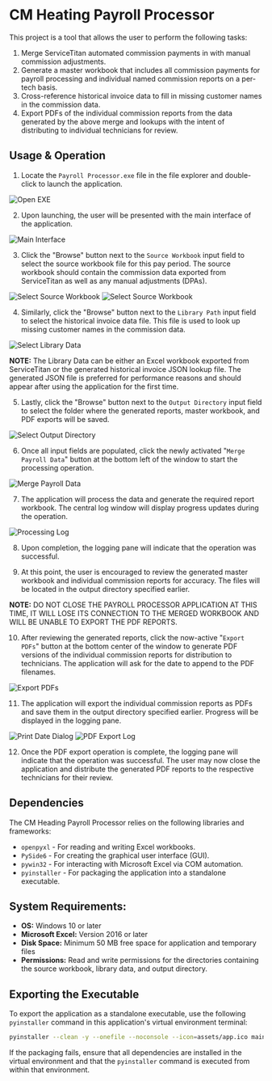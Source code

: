 # CM Heating Payroll Processor

This project is a tool that allows the user to perform the following tasks:
1. Merge ServiceTitan automated commission payments in with manual commission adjustments.
2. Generate a master workbook that includes all commission payments for payroll processing and individual named commission reports on a per-tech basis.
3. Cross-reference historical invoice data to fill in missing customer names in the commission data.
4. Export PDFs of the individual commission reports from the data generated by the above merge and lookups with the intent of distributing to individual technicians for review.

## Usage & Operation

1. Locate the `Payroll Processor.exe` file in the file explorer and double-click to launch the application.

![Open EXE](assets/OpenEXEImage.png)

2. Upon launching, the user will be presented with the main interface of the application.

![Main Interface](assets/MainInterfaceImage.png)

3. Click the "Browse" button next to the `Source Workbook` input field to select the source workbook file for this pay period. The source workbook should contain the commission data exported from ServiceTitan as well as any manual adjustments (DPAs).

![Select Source Workbook](assets/SelectSourceWorkbookImage.png)
![Select Source Workbook](assets/SelectSourceWorkbookBrowse.png)

4. Similarly, click the "Browse" button next to the `Library Path` input field to select the historical invoice data file. This file is used to look up missing customer names in the commission data.

![Select Library Data](assets/BrowseForLookupTable.png)

__NOTE:__ The Library Data can be either an Excel workbook exported from ServiceTitan or the generated historical invoice JSON lookup file. The generated JSON file is preferred for performance reasons and should appear after using the application for the first time.

5. Lastly, click the "Browse" button next to the `Output Directory` input field to select the folder where the generated reports, master workbook, and PDF exports will be saved.

![Select Output Directory](assets/OutputDirectory.png)

6. Once all input fields are populated, click the newly activated "`Merge Payroll Data`" button at the bottom left of the window to start the processing operation.

![Merge Payroll Data](assets/MergePayrollDataButton.png)

7. The application will process the data and generate the required report workbook. The central log window will display progress updates during the operation.

![Processing Log](assets/MergeProcessingLog.png)

8. Upon completion, the logging pane will indicate that the operation was successful.

9. At this point, the user is encouraged to review the generated master workbook and individual commission reports for accuracy. The files will be located in the output directory specified earlier.

__NOTE:__ DO NOT CLOSE THE PAYROLL PROCESSOR APPLICATION AT THIS TIME, IT WILL LOSE ITS CONNECTION TO THE MERGED WORKBOOK AND WILL BE UNABLE TO EXPORT THE PDF REPORTS.

10. After reviewing the generated reports, click the now-active "`Export PDFs`" button at the bottom center of the window to generate PDF versions of the individual commission reports for distribution to technicians. The application will ask for the date to append to the PDF filenames.

![Export PDFs](assets/ExportPDFsButton.png)

11. The application will export the individual commission reports as PDFs and save them in the output directory specified earlier. Progress will be displayed in the logging pane.

![Print Date Dialog](assets/PrintDateDialog.png)
![PDF Export Log](assets/PDFExportLog.png)

12. Once the PDF export operation is complete, the logging pane will indicate that the operation was successful. The user may now close the application and distribute the generated PDF reports to the respective technicians for their review.

## Dependencies
The CM Heading Payroll Processor relies on the following libraries and frameworks:
- `openpyxl` - For reading and writing Excel workbooks.
- `PySide6` - For creating the graphical user interface (GUI).
- `pywin32` - For interacting with Microsoft Excel via COM automation.
- `pyinstaller` - For packaging the application into a standalone executable.

## System Requirements:
- **OS:** Windows 10 or later
- **Microsoft Excel:** Version 2016 or later
- **Disk Space:** Minimum 50 MB free space for application and temporary files
- **Permissions:** Read and write permissions for the directories containing the source workbook, library data, and output directory.

## Exporting the Executable
To export the application as a standalone executable, use the following `pyinstaller` command in this application's virtual environment terminal:

```bash
pyinstaller --clean -y --onefile --noconsole --icon=assets/app.ico main.py
```

If the packaging fails, ensure that all dependencies are installed in the virtual environment and that the `pyinstaller` command is executed from within that environment.
